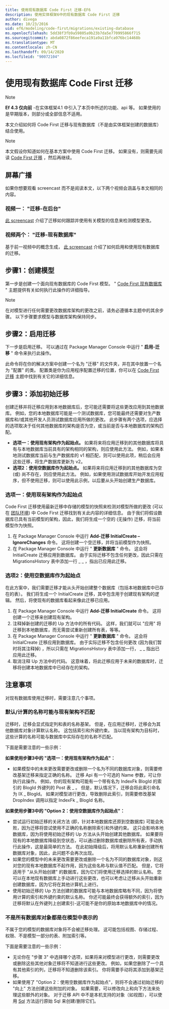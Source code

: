 ```yaml
---
title: 使用现有数据库 Code First 迁移-EF6
description: 使用实体框架6中的现有数据库 Code First 迁移
author: divega
ms.date: 10/23/2016
uid: ef6/modeling/code-first/migrations/existing-database
ms.openlocfilehash: 5dd38f3fb9a59805a9b23b7da5e770995866f715
ms.sourcegitcommit: abda0872f86eefeca191a9a11bfca976bc14468b
ms.translationtype: MT
ms.contentlocale: zh-CN
ms.lasthandoff: 09/14/2020
ms.locfileid: "90072104"
---
```

# <a name="code-first-migrations-with-an-existing-database"></a>使用现有数据库 Code First 迁移
> [!NOTE]
> **Ef 4.3 仅向前** -在实体框架4.1 中引入了本页中所述的功能、api 等。 如果使用的是早期版本，则部分或全部信息不适用。

本文介绍如何将 Code First 迁移与现有数据库（不是由实体框架创建的数据库）结合使用。

> [!NOTE]
> 本文假设你知道如何在基本方案中使用 Code First 迁移。 如果没有，则需要先阅读 [Code First 迁移](xref:ef6/modeling/code-first/migrations/index) ，然后再继续。

## <a name="screencasts"></a>屏幕广播

如果你想要观看 screencast 而不是阅读本文，以下两个视频会涵盖与本文相同的内容。

### <a name="video-one-migrations---under-the-hood"></a>视频一： "迁移-在后台"

[此 screencast](https://channel9.msdn.com/blogs/ef/migrations-under-the-hood) 介绍了迁移如何跟踪并使用有关模型的信息来检测模型更改。

### <a name="video-two-migrations---existing-databases"></a>视频两个： "迁移-现有数据库"

基于前一视频中的概念生成， [此 screencast](https://channel9.msdn.com/blogs/ef/migrations-existing-databases) 介绍了如何启用和使用现有数据库的迁移。

## <a name="step-1-create-a-model"></a>步骤1：创建模型

第一步是创建一个面向现有数据库的 Code First 模型。 " [Code First 现有数据库](xref:ef6/modeling/code-first/workflows/existing-database) " 主题提供有关如何执行此操作的详细指导。

>[!NOTE]
> 在对模型进行任何需要更改数据库架构的更改之前，请务必遵循本主题中的其余步骤。 以下步骤要求模型与数据库架构保持同步。

## <a name="step-2-enable-migrations"></a>步骤2：启用迁移

下一步是启用迁移。 可以通过在 Package Manager Console 中运行 " **启用-迁移** " 命令来执行此操作。

此命令将在你的解决方案中创建一个名为 "迁移" 的文件夹，并在其中放置一个名为 "配置" 的类。 配置类是你为应用程序配置迁移的位置，你可以在 [Code First 迁移](xref:ef6/modeling/code-first/migrations/index) 主题中找到有关它的详细信息。

## <a name="step-3-add-an-initial-migration"></a>步骤3：添加初始迁移

创建迁移并将迁移应用到本地数据库后，您可能还需要将这些更改应用到其他数据库。 例如，您的本地数据库可能是一个测试数据库，您可能最终还需要对生产数据库和/或其他开发人员测试数据库应用所做的更改。 此步骤有两个选项，应选择的选项取决于任何其他数据库的架构是否为空，或当前是否与本地数据库的架构匹配。

-   **选项一：使用现有架构作为起始点。** 如果将来将应用迁移到的其他数据库将具有与本地数据库当前具有的架构相同的架构，则应使用此方法。 例如，如果本地测试数据库当前与生产数据库的 v1 相匹配，则可以使用此项，稍后会应用这些迁移，将生产数据库更新为 v2。
-   **选项2：使用空数据库作为起始点。** 如果将来将应用迁移到的其他数据库为空 (或) 尚不存在，则应使用此方法。 例如，如果使用测试数据库开始开发应用程序，但不使用迁移，则可以使用此示例，以后要从头开始创建生产数据库。

### <a name="option-one-use-existing-schema-as-a-starting-point"></a>选项一：使用现有架构作为起始点

Code First 迁移使用最新迁移中存储的模型的快照来检测对模型所做的更改 (可以在 [团队环境](xref:ef6/modeling/code-first/migrations/teams)) 中 Code First 迁移找到有关此内容的详细信息。 由于我们将假设数据库已具有当前模型的架构，因此，我们将生成一个空的 (无操作) 迁移，将当前模型作为快照。

1.  在 Package Manager Console 中运行 **Add-迁移 InitialCreate – IgnoreChanges** 命令。 这将创建一个空迁移，并将当前模型作为快照。
2.  在 Package Manager Console 中运行 " **更新数据库** " 命令。 这会将 InitialCreate 迁移应用到数据库。 由于实际迁移不包含任何更改，因此只需在 MigrationsHistory 表中添加一行 \_ \_ ，指出已应用此迁移。

### <a name="option-two-use-empty-database-as-a-starting-point"></a>选项2：使用空数据库作为起始点

在此方案中，我们需要迁移才能从头开始创建整个数据库（包括本地数据库中已存在的表）。 我们将生成一个 InitialCreate 迁移，其中包含用于创建现有架构的逻辑。 然后，将使现有的数据库看起来像此迁移已应用。

1.  在 Package Manager Console 中运行 **Add-迁移 InitialCreate** 命令。 这将创建一个迁移来创建现有架构。
2.  注释掉新创建的迁移的 Up 方法中的所有代码。 这样，我们就可以 "应用" 将迁移到本地数据库，而无需尝试重新创建所有表，等等。
3.  在 Package Manager Console 中运行 " **更新数据库** " 命令。 这会将 InitialCreate 迁移应用到数据库。 由于实际迁移不包含任何更改 (因为我们暂时将其注释掉) ，所以只需在 MigrationsHistory 表中添加一行， \_ \_ 指出已应用此迁移。
4.  取消注释 Up 方法中的代码。 这意味着，将此迁移应用于未来的数据库时，迁移将创建本地数据库中已经存在的架构。

## <a name="things-to-be-aware-of"></a>注意事项

对现有数据库使用迁移时，需要注意几个事项。

### <a name="defaultcalculated-names-may-not-match-existing-schema"></a>默认/计算的名称可能与现有架构不匹配

迁移时，迁移会显式指定列和表的名称基架。 但是，在应用迁移时，迁移会为其他数据库对象计算默认名称。 这包括索引和外键约束。 当以现有架构为目标时，这些计算的名称可能与数据库中实际存在的名称不匹配。

下面是需要注意的一些示例：

**如果使用步骤3中的 "选项一：使用现有架构作为起点"：**

-   如果模型中的未来更改需要更改或删除一个名为不同的数据库对象，则需要修改基架迁移来指定正确的名称。 迁移 Api 有一个可选的 Name 参数，可让你执行此操作。
    例如，你的现有架构可能有一个带有名为 IndexFk BlogId 的索引的 BlogId 外键列的 Post 表 \_ 。 但是，默认情况下，迁移会将此索引命名为 IX \_ BlogId。 如果对模型进行更改，导致删除此索引，则需要修改基架 DropIndex 调用以指定 IndexFk \_ BlogId 名称。

**如果使用步骤3中的 "Option 2：使用空数据库作为起始点"：**

-   尝试运行初始迁移的关闭方法 (即，针对本地数据库还原到空数据库) 可能会失败，因为迁移将尝试使用不正确的名称删除索引和外键约束。 这只会影响本地数据库，因为将使用初始迁移的 Up 方法从头开始创建其他数据库。
    如果要将现有的本地数据库降级到空状态，可以通过删除数据库或删除所有表，手动执行此操作，这是最简单的方法。 在此初始降级后，将用默认名称重新创建所有数据库对象，因此，此问题不会再次出现。
-   如果您的模型中的未来更改需要更改或删除一个名为不同的数据库对象，则这对您的现有本地数据库不起作用，因为这些名称与默认值不匹配。 但是，它将适用于 "从头开始创建" 的数据库，因为它们将使用迁移选择的默认名称。
    您可以在本地现有数据库上手动进行这些更改，也可以考虑让迁移从头开始重新创建数据库，因为它将在其他计算机上进行。
-   使用初始迁移的 Up 方法创建的数据库可能与本地数据库略有不同，因为将使用计算的索引和外键约束的默认名称。 你还可能最终会获得额外的索引，因为迁移将默认在外键列上创建索引-这可能不是你的原始本地数据库中的情况。

### <a name="not-all-database-objects-are-represented-in-the-model"></a>不是所有数据库对象都是在模型中表示的

不属于您的模型的数据库对象将不会被迁移处理。 这可能包括视图、存储过程、权限、不是模型一部分的表、附加索引等。

下面是需要注意的一些示例：

-   无论你在 "步骤 3" 中选择哪个选项，如果将来对模型进行更改，则需要更改或删除这些其他对象迁移将不知道进行这些更改。 例如，如果您删除了一个具有其他索引的列，迁移将不知道删除该索引。 你将需要手动将其添加到基架迁移。
-   如果使用了 "Option 2：使用空数据库作为起始点"，则将不会通过初始迁移的 "向上" 方法创建这些附加的对象。
    如果需要，可以修改向上和向下方法来处理这些额外的对象。 对于迁移 API 中不是本机支持的对象（如视图），可以使用 [Sql](https://msdn.microsoft.com/library/system.data.entity.migrations.dbmigration.sql.aspx) 方法运行原始 Sql 来创建/删除它们。
